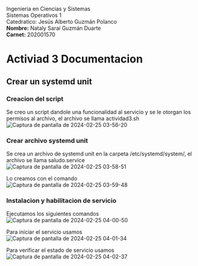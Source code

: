 Ingenieria en Ciencias y Sistemas  
Sistemas Operativos 1  
Catedratico: Jesús Alberto Guzmán Polanco  
**Nombre:** Nataly Saraí Guzmán Duarte  
**Carnet:** 202001570  

# Activiad 3 Documentacion

## Crear un systemd unit
### Creacion del script 
Se creo un script dandole una funcionalidad al servicio y se le otorgan los permisos al archivo, el archivo se llama actividad3.sh
![Captura de pantalla de 2024-02-25 03-56-20](https://github.com/NatalyDuarte/so1_actividades_202001570/assets/82484670/4c2bd0f4-3c70-4300-b66a-05d1a99188b4)


### Crear archivo systemd unit 
Se crea un archivo de systemd unit en la carpeta /etc/systemd/system/, el archivo se llama saludo.service
![Captura de pantalla de 2024-02-25 03-58-51](https://github.com/NatalyDuarte/so1_actividades_202001570/assets/82484670/5ab69f3f-7942-47b3-bfec-eec54a6ccb68)

Lo creamos con el comando 
![Captura de pantalla de 2024-02-25 03-59-48](https://github.com/NatalyDuarte/so1_actividades_202001570/assets/82484670/78e52d5e-6ccf-4a5b-80a1-89d6d6f7de63)


### Instalacion y habilitacion de servicio 
Ejecutamos los siguientes comandos
![Captura de pantalla de 2024-02-25 04-00-50](https://github.com/NatalyDuarte/so1_actividades_202001570/assets/82484670/afc85b62-63f9-4291-a251-0f1efc4765e9)

Para iniciar el servicio usamos 
![Captura de pantalla de 2024-02-25 04-01-34](https://github.com/NatalyDuarte/so1_actividades_202001570/assets/82484670/bc23eed3-a52f-4685-96db-a8272b2e7ff7)


Para verificar el estado de servicio usamos 
![Captura de pantalla de 2024-02-25 04-02-37](https://github.com/NatalyDuarte/so1_actividades_202001570/assets/82484670/1c0ca767-92fc-4ea2-b51c-4db3cdd7a3d6)

